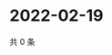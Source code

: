 # 2022-02-19

共 0 条

<!-- BEGIN WEIBO -->
<!-- 最后更新时间 Sat Feb 19 2022 06:15:27 GMT+0800 (China Standard Time) -->

<!-- END WEIBO -->
